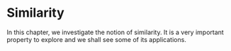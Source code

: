 # Similarity

In this chapter, we investigate the notion of similarity. It is a very
important property to explore and we shall see some of its applications. 


